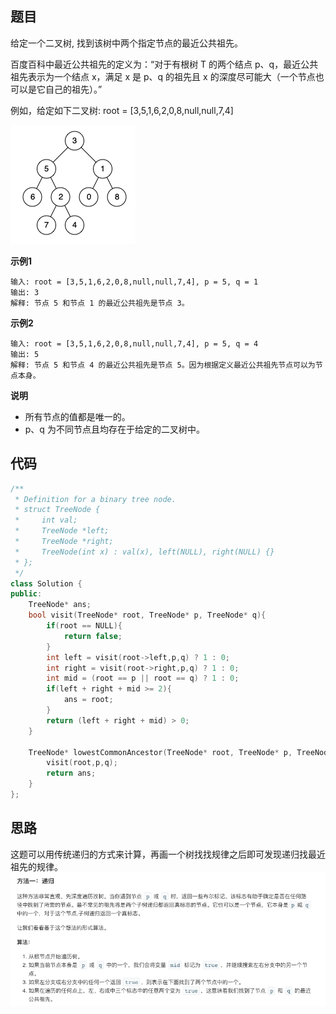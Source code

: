## 题目
给定一个二叉树, 找到该树中两个指定节点的最近公共祖先。

百度百科中最近公共祖先的定义为：“对于有根树 T 的两个结点 p、q，最近公共祖先表示为一个结点 x，满足 x 是 p、q 的祖先且 x 的深度尽可能大（一个节点也可以是它自己的祖先）。”

例如，给定如下二叉树:  root = [3,5,1,6,2,0,8,null,null,7,4]

![图片](static/236_1.png)

**示例1**
```
输入: root = [3,5,1,6,2,0,8,null,null,7,4], p = 5, q = 1
输出: 3
解释: 节点 5 和节点 1 的最近公共祖先是节点 3。
```

**示例2**
```
输入: root = [3,5,1,6,2,0,8,null,null,7,4], p = 5, q = 4
输出: 5
解释: 节点 5 和节点 4 的最近公共祖先是节点 5。因为根据定义最近公共祖先节点可以为节点本身。
```

**说明**

* 所有节点的值都是唯一的。
* p、q 为不同节点且均存在于给定的二叉树中。

## 代码
```C++
/**
 * Definition for a binary tree node.
 * struct TreeNode {
 *     int val;
 *     TreeNode *left;
 *     TreeNode *right;
 *     TreeNode(int x) : val(x), left(NULL), right(NULL) {}
 * };
 */
class Solution {
public:
    TreeNode* ans;
    bool visit(TreeNode* root, TreeNode* p, TreeNode* q){
        if(root == NULL){
            return false; 
        }
        int left = visit(root->left,p,q) ? 1 : 0;
        int right = visit(root->right,p,q) ? 1 : 0;
        int mid = (root == p || root == q) ? 1 : 0;
        if(left + right + mid >= 2){
            ans = root; 
        }
        return (left + right + mid) > 0;
    }
    
    TreeNode* lowestCommonAncestor(TreeNode* root, TreeNode* p, TreeNode* q) {
        visit(root,p,q);
        return ans;
    }
};
```


## 思路

这题可以用传统递归的方式来计算，再画一个树找找规律之后即可发现递归找最近祖先的规律。
![图片](static/236_2.png)

